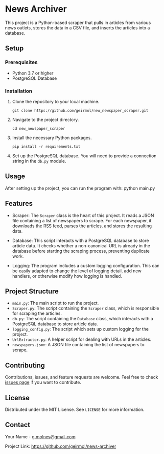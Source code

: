 # News Archiver

This project is a Python-based scraper that pulls in articles from various news outlets, stores the data in a CSV file, and inserts the articles into a database.

## Setup

### Prerequisites

- Python 3.7 or higher
- PostgreSQL Database

### Installation

1. Clone the repository to your local machine.
    ```
    git clone https://github.com/geirmol/new_newspaper_scraper.git
    ```

2. Navigate to the project directory.
    ```
    cd new_newspaper_scraper
    ```

3. Install the necessary Python packages.
    ```
    pip install -r requirements.txt
    ```

4. Set up the PostgreSQL database. You will need to provide a connection string in the `db.py` module.

## Usage

After setting up the project, you can run the program with: python main.py

## Features

- Scraper: The `Scraper` class is the heart of this project. It reads a JSON file containing a list of newspapers to scrape. For each newspaper, it downloads the RSS feed, parses the articles, and stores the resulting data.

- Database: This script interacts with a PostgreSQL database to store article data. It checks whether a non-canonical URL is already in the database before starting the scraping process, preventing duplicate work.

- Logging: The program includes a custom logging configuration. This can be easily adapted to change the level of logging detail, add new handlers, or otherwise modify how logging is handled.

## Project Structure

- `main.py`: The main script to run the project.
- `Scraper.py`: The script containing the `Scraper` class, which is responsible for scraping the articles.
- `db.py`: The script containing the `Database` class, which interacts with a PostgreSQL database to store article data.
- `logging_config.py`: The script which sets up custom logging for the project.
- `UrlExtractor.py`: A helper script for dealing with URLs in the articles.
- `newspapers.json`: A JSON file containing the list of newspapers to scrape.

## Contributing

Contributions, issues, and feature requests are welcome. Feel free to check [issues page](#) if you want to contribute.

## License

Distributed under the MIT License. See `LICENSE` for more information. 

## Contact

Your Name - g.molnes@gmail.com

Project Link: https://github.com/geirmol/news-archiver
